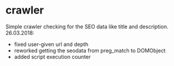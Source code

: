 # crawler
Simple crawler checking for the SEO data like title and description.
26.03.2018:
- fixed user-given url and depth
- reworked getting the seodata from preg_match to DOMObject
- added script execution counter